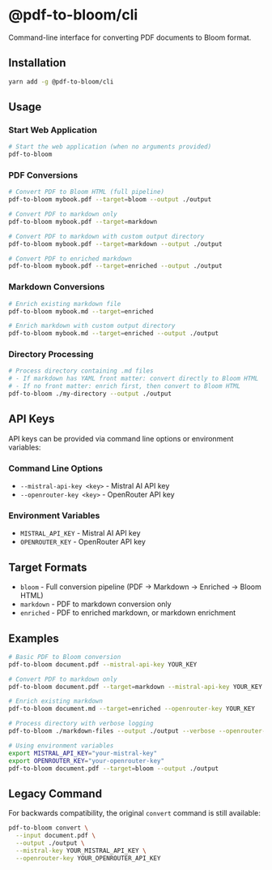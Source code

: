 # @pdf-to-bloom/cli

Command-line interface for converting PDF documents to Bloom format.

## Installation

```bash
yarn add -g @pdf-to-bloom/cli
```

## Usage

### Start Web Application

```bash
# Start the web application (when no arguments provided)
pdf-to-bloom
```

### PDF Conversions

```bash
# Convert PDF to Bloom HTML (full pipeline)
pdf-to-bloom mybook.pdf --target=bloom --output ./output

# Convert PDF to markdown only
pdf-to-bloom mybook.pdf --target=markdown

# Convert PDF to markdown with custom output directory
pdf-to-bloom mybook.pdf --target=markdown --output ./output

# Convert PDF to enriched markdown
pdf-to-bloom mybook.pdf --target=enriched --output ./output
```

### Markdown Conversions

```bash
# Enrich existing markdown file
pdf-to-bloom mybook.md --target=enriched

# Enrich markdown with custom output directory
pdf-to-bloom mybook.md --target=enriched --output ./output
```

### Directory Processing

```bash
# Process directory containing .md files
# - If markdown has YAML front matter: convert directly to Bloom HTML
# - If no front matter: enrich first, then convert to Bloom HTML
pdf-to-bloom ./my-directory --output ./output
```

## API Keys

API keys can be provided via command line options or environment variables:

### Command Line Options

- `--mistral-api-key <key>` - Mistral AI API key
- `--openrouter-key <key>` - OpenRouter API key

### Environment Variables

- `MISTRAL_API_KEY` - Mistral AI API key
- `OPENROUTER_KEY` - OpenRouter API key

## Target Formats

- `bloom` - Full conversion pipeline (PDF → Markdown → Enriched → Bloom HTML)
- `markdown` - PDF to markdown conversion only
- `enriched` - PDF to enriched markdown, or markdown enrichment

## Examples

```bash
# Basic PDF to Bloom conversion
pdf-to-bloom document.pdf --mistral-api-key YOUR_KEY

# Convert PDF to markdown only
pdf-to-bloom document.pdf --target=markdown --mistral-api-key YOUR_KEY

# Enrich existing markdown
pdf-to-bloom document.md --target=enriched --openrouter-key YOUR_KEY

# Process directory with verbose logging
pdf-to-bloom ./markdown-files --output ./output --verbose --openrouter-key YOUR_KEY

# Using environment variables
export MISTRAL_API_KEY="your-mistral-key"
export OPENROUTER_KEY="your-openrouter-key"
pdf-to-bloom document.pdf --target=bloom --output ./output
```

## Legacy Command

For backwards compatibility, the original `convert` command is still available:

```bash
pdf-to-bloom convert \
  --input document.pdf \
  --output ./output \
  --mistral-key YOUR_MISTRAL_API_KEY \
  --openrouter-key YOUR_OPENROUTER_API_KEY
```

